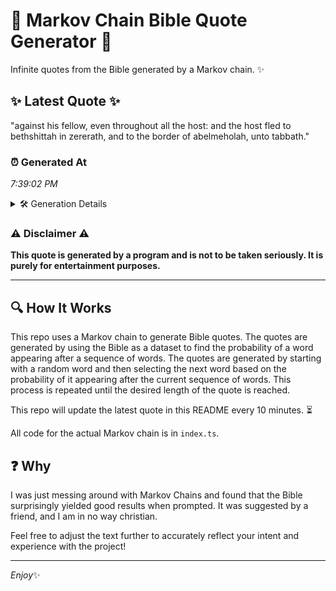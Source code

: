 # 📖 Markov Chain Bible Quote Generator 📖

Infinite quotes from the Bible generated by a Markov chain. ✨

## ✨ Latest Quote ✨
"against his fellow, even throughout all the host: and the host fled to bethshittah in zererath, and to the border of abelmeholah, unto tabbath."

### ⏰ Generated At
*7:39:02 PM*

<details>
    <summary>🛠️ Generation Details</summary>
    <p>
        <strong>🌱 Seed:</strong> against<br>
        <strong>🔄 Iterations:</strong> 23<br>
        <strong>📜 Context History:</strong><br>[ against ]: his<br>[ against, his ]: fellow,<br>[ against, his, fellow, ]: even<br>[ against, his, fellow,, even ]: throughout<br>[ against, his, fellow,, even, throughout ]: all<br>[ against, his, fellow,, even, throughout, all ]: the<br>[ his, fellow,, even, throughout, all, the ]: host:<br>[ fellow,, even, throughout, all, the, host: ]: and<br>[ even, throughout, all, the, host:, and ]: the<br>[ throughout, all, the, host:, and, the ]: host<br>[ all, the, host:, and, the, host ]: fled<br>[ the, host:, and, the, host, fled ]: to<br>[ host:, and, the, host, fled, to ]: bethshittah<br>[ and, the, host, fled, to, bethshittah ]: in<br>[ the, host, fled, to, bethshittah, in ]: zererath,<br>[ host, fled, to, bethshittah, in, zererath, ]: and<br>[ fled, to, bethshittah, in, zererath,, and ]: to<br>[ to, bethshittah, in, zererath,, and, to ]: the<br>[ bethshittah, in, zererath,, and, to, the ]: border<br>[ in, zererath,, and, to, the, border ]: of<br>[ zererath,, and, to, the, border, of ]: abelmeholah,<br>[ and, to, the, border, of, abelmeholah, ]: unto<br>[ to, the, border, of, abelmeholah,, unto ]: tabbath.<br>
    </p>
</details>

### ⚠️ Disclaimer ⚠️
**This quote is generated by a program and is not to be taken seriously. It is purely for entertainment purposes.**

---

## 🔍 How It Works

This repo uses a Markov chain to generate Bible quotes. The quotes are generated by using the Bible as a dataset to find the probability of a word appearing after a sequence of words. The quotes are generated by starting with a random word and then selecting the next word based on the probability of it appearing after the current sequence of words. This process is repeated until the desired length of the quote is reached.

This repo will update the latest quote in this README every 10 minutes. ⏳

All code for the actual Markov chain is in `index.ts`.

## ❓ Why

I was just messing around with Markov Chains and found that the Bible surprisingly yielded good results when prompted. 
It was suggested by a friend, and I am in no way christian.

Feel free to adjust the text further to accurately reflect your intent and experience with the project!

---

*Enjoy*✨
